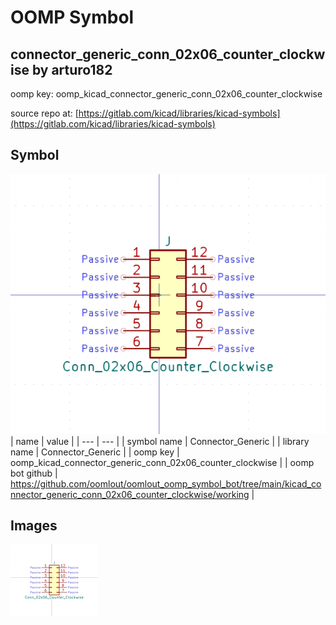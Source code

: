 # OOMP Symbol  
## connector_generic_conn_02x06_counter_clockwise  by arturo182  
  
oomp key: oomp_kicad_connector_generic_conn_02x06_counter_clockwise  
  
source repo at: [https://gitlab.com/kicad/libraries/kicad-symbols](https://gitlab.com/kicad/libraries/kicad-symbols)  
## Symbol  
  
[![working.png](working_600.png)](working.png)  
| name | value | 
| --- | --- | 
| symbol name | Connector_Generic | 
| library name | Connector_Generic | 
| oomp key | oomp_kicad_connector_generic_conn_02x06_counter_clockwise | 
| oomp bot github | https://github.com/oomlout/oomlout_oomp_symbol_bot/tree/main/kicad_connector_generic_conn_02x06_counter_clockwise/working | 
## Images  
  
[![working.png](working_140.png)](working.png)  
